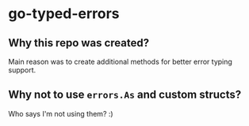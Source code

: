 # go-typed-errors

## Why this repo was created?
Main reason was to create additional methods for better error typing support.

## Why not to use `errors.As` and custom structs? 
Who says I'm not using them? :)
